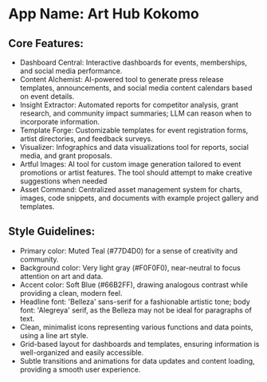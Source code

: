 # **App Name**: Art Hub Kokomo

## Core Features:

- Dashboard Central: Interactive dashboards for events, memberships, and social media performance.
- Content Alchemist: AI-powered tool to generate press release templates, announcements, and social media content calendars based on event details.
- Insight Extractor: Automated reports for competitor analysis, grant research, and community impact summaries; LLM can reason when to incorporate information.
- Template Forge: Customizable templates for event registration forms, artist directories, and feedback surveys.
- Visualizer: Infographics and data visualizations tool for reports, social media, and grant proposals.
- Artful Images: AI tool for custom image generation tailored to event promotions or artist features. The tool should attempt to make creative suggestions when needed
- Asset Command: Centralized asset management system for charts, images, code snippets, and documents with example project gallery and templates.

## Style Guidelines:

- Primary color: Muted Teal (#77D4D0) for a sense of creativity and community.
- Background color: Very light gray (#F0F0F0), near-neutral to focus attention on art and data.
- Accent color: Soft Blue (#66B2FF), drawing analogous contrast while providing a clean, modern feel.
- Headline font: 'Belleza' sans-serif for a fashionable artistic tone; body font: 'Alegreya' serif, as the Belleza may not be ideal for paragraphs of text.
- Clean, minimalist icons representing various functions and data points, using a line art style.
- Grid-based layout for dashboards and templates, ensuring information is well-organized and easily accessible.
- Subtle transitions and animations for data updates and content loading, providing a smooth user experience.